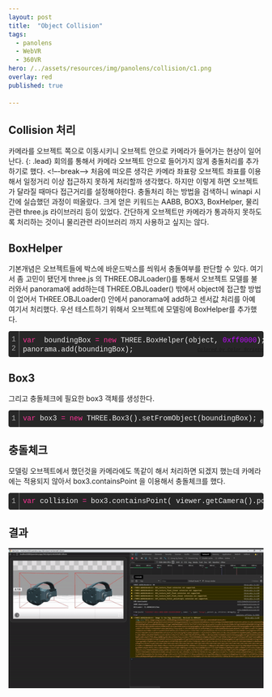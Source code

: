 ```yaml
---
layout: post
title:  "Object Collision"
tags:
  - panolens
  - WebVR
  - 360VR
hero: /../assets/resources/img/panolens/collision/c1.png
overlay: red
published: true

---
```

## Collision 처리  
카메라를 오브젝트 쪽으로 이동시키니 오브젝트 안으로 카메라가 들어가는 현상이 일어난다. 
{: .lead}
회의를 통해서 카메라 오브젝트 안으로 들어가지 않게 충돌처리를 추가하기로 했다. 
<!–-break-–>
처음에 떠오른 생각은 카메라 좌표랑 오브젝트 좌표를 이용해서 일정거리 이상 접근하지 못하게 처리할까 생각했다. 하지만 이렇게 하면 오브젝트가 달라질 때마다 접근거리를 설정해야한다. 충돌처리 하는 방법을 검색하니 winapi 시간에 실습했던 과정이 떠올랐다. 크게 얻은 키워드는 AABB, BOX3, BoxHelper, 물리 관련 three.js 라이브러리 등이 있었다. 간단하게 오브젝트만 카메라가 통과하지 못하도록 처리하는 것이니 물리관련 라이브러리 까지 사용하고 싶지는 않다. 

## BoxHelper 
기본개념은 오브젝트들에 박스에 바운드박스를 씌워서 충돌여부를 판단할 수 있다. 
여기서 좀 고민이 됐던게 three.js 의 THREE.OBJLoader()를 통해서 오브젝트 모델를 불러와서 panorama에 add하는데 THREE.OBJLoader() 밖에서 object에 접근할 방법이 없어서 THREE.OBJLoader() 안에서 panorama에 add하고 센서값 처리를 아예 여기서 처리했다. 우선 테스트하기 위해서 오브젝트에 모델링에 BoxHelper를 추가했다. 
<div class="colorscripter-code" style="color:#f0f0f0;font-family:Consolas, 'Liberation Mono', Menlo, Courier, monospace !important; position:relative !important;overflow:auto"><table class="colorscripter-code-table" style="margin:0;padding:0;border:none;background-color:#272727;border-radius:4px;" cellspacing="0" cellpadding="0"><tr><td style="padding:6px;border-right:2px solid #4f4f4f"><div style="margin:0;padding:0;word-break:normal;text-align:right;color:#aaa;font-family:Consolas, 'Liberation Mono', Menlo, Courier, monospace !important;line-height:130%"><div style="line-height:130%">1</div><div style="line-height:130%">2</div></div></td><td style="padding:6px 0;text-align:left"><div style="margin:0;padding:0;color:#f0f0f0;font-family:Consolas, 'Liberation Mono', Menlo, Courier, monospace !important;line-height:130%"><div style="padding:0 6px; white-space:pre; line-height:130%"><span style="color:#ff3399">var</span>&nbsp;&nbsp;boundingBox&nbsp;<span style="color:#0086b3"></span><span style="color:#ff3399">=</span>&nbsp;<span style="color:#ff3399">new</span>&nbsp;THREE.BoxHelper(object,&nbsp;<span style="color:#c10aff">0xff0000</span>);</div><div style="padding:0 6px; white-space:pre; line-height:130%">panorama.add(boundingBox);</div></div><div style="text-align:right;margin-top:-13px;margin-right:5px;font-size:9px;font-style:italic"><a href="http://colorscripter.com/info#e" target="_blank" style="color:#4f4f4ftext-decoration:none">Colored by Color Scripter</a></div></td><td style="vertical-align:bottom;padding:0 2px 4px 0"><a href="http://colorscripter.com/info#e" target="_blank" style="text-decoration:none;color:white"><span style="font-size:9px;word-break:normal;background-color:#4f4f4f;color:white;border-radius:10px;padding:1px">cs</span></a></td></tr></table></div>

## Box3
그리고 충돌체크에 필요한 box3 객체를 생성한다. 
<div class="colorscripter-code" style="color:#f0f0f0;font-family:Consolas, 'Liberation Mono', Menlo, Courier, monospace !important; position:relative !important;overflow:auto"><table class="colorscripter-code-table" style="margin:0;padding:0;border:none;background-color:#272727;border-radius:4px;" cellspacing="0" cellpadding="0"><tr><td style="padding:6px;border-right:2px solid #4f4f4f"><div style="margin:0;padding:0;word-break:normal;text-align:right;color:#aaa;font-family:Consolas, 'Liberation Mono', Menlo, Courier, monospace !important;line-height:130%"><div style="line-height:130%">1</div></div></td><td style="padding:6px 0;text-align:left"><div style="margin:0;padding:0;color:#f0f0f0;font-family:Consolas, 'Liberation Mono', Menlo, Courier, monospace !important;line-height:130%"><div style="padding:0 6px; white-space:pre; line-height:130%"><span style="color:#ff3399">var</span>&nbsp;box3&nbsp;<span style="color:#0086b3"></span><span style="color:#ff3399">=</span>&nbsp;<span style="color:#ff3399">new</span>&nbsp;THREE.Box3().setFromObject(boundingBox);</div></div></td><td style="vertical-align:bottom;padding:0 2px 4px 0"><a href="http://colorscripter.com/info#e" target="_blank" style="text-decoration:none;color:white"><span style="font-size:9px;word-break:normal;background-color:#4f4f4f;color:white;border-radius:10px;padding:1px">cs</span></a></td></tr></table></div>

## 충돌체크
모델링 오브젝트에서 했던것을 카메라에도 똑같이 해서 처리하면 되겠지 했는데 카메라에는 적용되지 않아서 box3.containsPoint 을 이용해서 충돌체크를 했다.
<div class="colorscripter-code" style="color:#f0f0f0;font-family:Consolas, 'Liberation Mono', Menlo, Courier, monospace !important; position:relative !important;overflow:auto"><table class="colorscripter-code-table" style="margin:0;padding:0;border:none;background-color:#272727;border-radius:4px;" cellspacing="0" cellpadding="0"><tr><td style="padding:6px;border-right:2px solid #4f4f4f"><div style="margin:0;padding:0;word-break:normal;text-align:right;color:#aaa;font-family:Consolas, 'Liberation Mono', Menlo, Courier, monospace !important;line-height:130%"><div style="line-height:130%">1</div></div></td><td style="padding:6px 0;text-align:left"><div style="margin:0;padding:0;color:#f0f0f0;font-family:Consolas, 'Liberation Mono', Menlo, Courier, monospace !important;line-height:130%"><div style="padding:0 6px; white-space:pre; line-height:130%"><span style="color:#ff3399">var</span>&nbsp;collision&nbsp;<span style="color:#0086b3"></span><span style="color:#ff3399">=</span>&nbsp;box3.containsPoint(&nbsp;viewer.getCamera().position&nbsp;);</div></div></td><td style="vertical-align:bottom;padding:0 2px 4px 0"><a href="http://colorscripter.com/info#e" target="_blank" style="text-decoration:none;color:white"><span style="font-size:9px;word-break:normal;background-color:#4f4f4f;color:white;border-radius:10px;padding:1px">cs</span></a></td></tr></table></div>

## 결과 
<img src='/../assets/resources/img/panolens/collision/c2.gif' alt='o2'>
